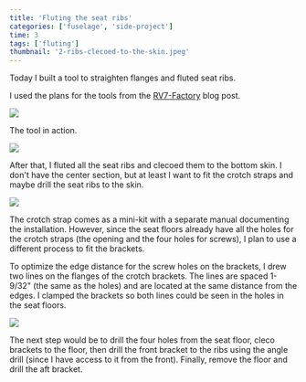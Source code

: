 ```yaml
---
title: 'Fluting the seat ribs'
categories: ['fuselage', 'side-project']
time: 3
tags: ['fluting']
thumbnail: '2-ribs-clecoed-to-the-skin.jpeg'
---
```


Today I built a tool to straighten flanges and fluted seat ribs.

<!-- more -->

I used the plans for the tools from the [RV7-Factory](http://www.rv7-factory.com/?p=1096) blog post.

![](0-flute-straightening-tool.jpeg)

The tool in action.

![](1-tool-in-action.jpeg)

After that, I fluted all the seat ribs and clecoed them to the bottom skin. I don't have the center section, but at least I want to fit the crotch straps and maybe drill the seat ribs to the skin.

![](2-ribs-clecoed-to-the-skin.jpeg)

The crotch strap comes as a mini-kit with a separate manual documenting the installation. However, since the seat floors already have all the holes for the crotch straps (the opening and the four holes for screws), I plan to use a different process to fit the brackets.

To optimize the edge distance for the screw holes on the brackets, I drew two lines on the flanges of the crotch brackets. The lines are spaced 1-9/32" (the same as the holes) and are located at the same distance from the edges. I clamped the brackets so both lines could be seen in the holes in the seat floors.

![](3-fitting-the-crotch-strap.jpeg)

The next step would be to drill the four holes from the seat floor, cleco brackets to the floor, then drill the front bracket to the ribs using the angle drill (since I have access to it from the front). Finally, remove the floor and drill the aft bracket.